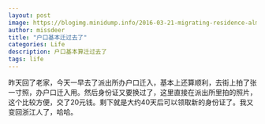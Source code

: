 ```yaml
---
layout: post
image: https://blogimg.minidump.info/2016-03-21-migrating-residence-almost-completed.md
author: missdeer
title: "户口基本迁过去了"
categories: Life
description: 户口基本算迁过去了
tags: life
---
```

昨天回了老家，今天一早去了派出所办户口迁入，基本上还算顺利，去街上拍了张一寸照，办户口迁入用。然后身份证又要换过了，这里直接在派出所里拍的照片，这个比较方便，交了20元钱。剩下就是大约40天后可以领取新的身份证了。我又变回浙江人了，哈哈。
